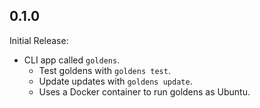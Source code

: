 ## 0.1.0
Initial Release:
 * CLI app called `goldens`.
   * Test goldens with `goldens test`.
   * Update updates with `goldens update`.
   * Uses a Docker container to run goldens as Ubuntu.
 
